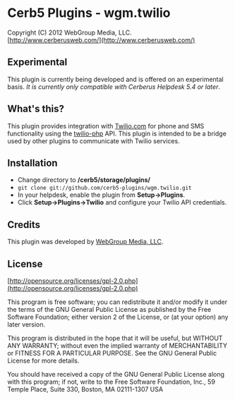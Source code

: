 Cerb5 Plugins - wgm.twilio
===========================================
Copyright (C) 2012 WebGroup Media, LLC.  
[http://www.cerberusweb.com/](http://www.cerberusweb.com/)  

Experimental
------------
This plugin is currently being developed and is offered on an experimental basis.  _It is currently only compatible with Cerberus Helpdesk 5.4 or later_.

What's this?
------------
This plugin provides integration with [Twilio.com](http://www.twilio.com/) for phone and SMS functionality using the [twilio-php](https://github.com/twilio/twilio-php) API.  This plugin is intended to be a bridge used by other plugins to communicate with Twilio services.

Installation
------------
* Change directory to **/cerb5/storage/plugins/**
* `git clone git://github.com/cerb5-plugins/wgm.twilio.git`
* In your helpdesk, enable the plugin from **Setup->Plugins**.
* Click **Setup->Plugins->Twilio** and configure your Twilio API credentials.

Credits
-------
This plugin was developed by [WebGroup Media, LLC](http://www.cerberusweb.com/).

License
-------

[http://opensource.org/licenses/gpl-2.0.php](http://opensource.org/licenses/gpl-2.0.php)  

This program is free software; you can redistribute it and/or modify it under the terms of the GNU General Public License as published by the Free Software Foundation; either version 2 of the License, or (at your option) any later version.

This program is distributed in the hope that it will be useful, but WITHOUT ANY WARRANTY; without even the implied warranty of MERCHANTABILITY or FITNESS FOR A PARTICULAR PURPOSE. See the GNU General Public License for more details.

You should have received a copy of the GNU General Public License along with this program; if not, write to the Free Software Foundation, Inc., 59 Temple Place, Suite 330, Boston, MA 02111-1307 USA
